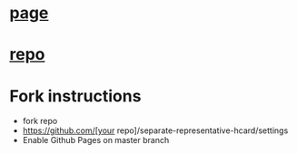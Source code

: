 # [page](https://dougbeal.github.io/separate-representative-hcard/)
# [repo](https://github.com/dougbeal/separate-representative-hcard/)
# Fork instructions
* fork repo
* https://github.com/[your repo]/separate-representative-hcard/settings
* Enable Github Pages on master branch
